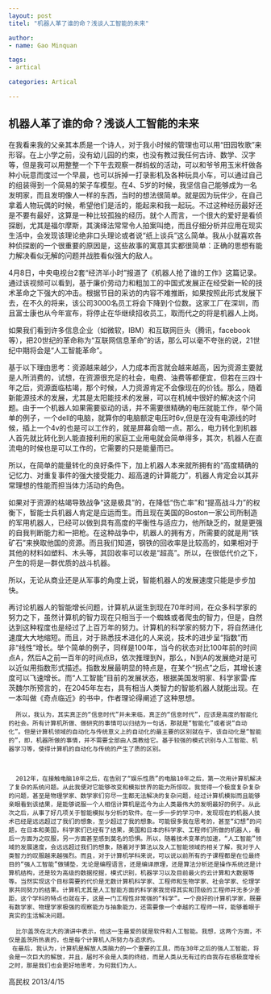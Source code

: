 ```yaml
---
layout: post
titel: "机器人革了谁的命？浅谈人工智能的未来"

author: 
- name: Gao Minquan

tags: 
- artical

categories: Artical

---
```


## 机器人革了谁的命？浅谈人工智能的未来
 在我看来我的父亲其本质是一个诗人，对于我小时候的管理也可以用“田园牧歌”来形容。在上小学之前，没有幼儿园的约束，也没有教过我任何古诗、数学、汉字等，但是我可以用整整一个下午去观察一群蚂蚁的活动，可以和爷爷用玉米杆做各种小玩意而度过一个早晨，也可以拆掉一打录影机及各种玩具小车，可以通过自己的组装得到一个简易的架子车模型。在4、5岁的时候，我坚信自己能够成为一名发明家，而且发明像人一样的东西，当时的想法很简单。就是因为玩伴少，在自己拿着人物玩偶的时候，希望他们是活的，能起来和我一起玩。不过这种经历最好还是不要有最好，这算是一种比较孤独的经历。就个人而言，一个很大的爱好是看侦探剧，尤其是福尔摩斯，其演绎法常常令人拍案叫绝，而且仔细分析并应用在现实生活中，会发现该理论绝非口头理论或者说“纸上谈兵”这么简单。我从小就喜欢各种侦探剧的一个很重要的原因是，这些故事的寓意其实都很简单：正确的思想有能力解决看似无解的问题并战胜看似强大的敌人。

4月8日，中央电视台2套“经济半小时”报道了《机器人抢了谁的工作》这篇记录。通过该视频可以看到，基于廉价劳动力和粗加工的中国式发展正在经受新一轮的技术革命之下强大的冲击。根据节目的采访的内容不难推断，如果按照此形式发展下去，在不久的将来，该公司3000名员工将会下降到个位数。这家工厂在深圳，而且富士康也从今年宣布，将停止在华继续招收员工，取而代之的将是机器人上岗。

如果我们看到许多信息企业（如微软，IBM）和互联网巨头（腾讯，facebook等），把20世纪的革命称为“互联网信息革命”的话，那么可以毫不夸张的说，21世纪中期将会是“人工智能革命”。

基于以下理由思考：资源越来越少，人力成本而言就会越来越高，因为资源主要就是人所消费的，试想，在资源很充足的社会，电费、油费等都便宜，但若在三四十年之后，资源面临枯竭，那个时候，人力资源肯定不会像现在的价钱。那么，随着新能源技术的发展，尤其是太阳能技术的发展，可以在机械中很好的解决这个问题。由于一个机器人如果需要驱动的话，并不需要很精确的电压就能工作，举个简单的例子，一个dell的电脑，就算你的电脑额定电压时6v,但是在没有电源线的时候，插上一个4v的也是可以工作的，就是屏幕会暗一点。那么，电力转化到机器人首先就比转化到人能直接利用的家庭工业用电就会简单得多，其次，机器人在直流电的时候也是可以工作的，它需要的只是能量而已。

所以，在简单的能量转化的良好条件下，加上机器人本来就所拥有的“高度精确的记忆力、对重复事件的强大接受能力、超高速的计算能力”，机器人肯定会以其非常理想的性能而担当体力活动的角色。

如果对于资源的枯竭导致战争“这是极具”的，在降低“伤亡率”和“提高战斗力”的权衡下，智能士兵机器人肯定是应运而生。而且现在美国的Boston一家公司所制造的军用机器人，已经可以做到具有高度的平衡性与适应力，他所缺乏的，就是更强的自我判断能力和一把枪。在这种战争中，机器人的拥有方，所需要的就是用“铁矿石”来换取他国的资源。而且我们知道，钢铁的回收率是比较高的，如果相对于其他的材料如塑料、木头等，其回收率可以收是“超高”。所以，在很低代价之下，产生的将是一群优质的战斗机器。

所以，无论从商业还是从军事的角度上说，智能机器人的发展速度只能是步步加快。

 

再讨论机器人的智能增长问题，计算机从诞生到现在70年时间，在众多科学家的努力之下，虽然计算机的智力现在只相当于一个蜘蛛或者爬虫的智力，但是，自然达到这种程度也是经过了上百万年的努力。计算机的科学家的努力下，将自然进化速度大大地缩短。而且，对于熟悉技术进化的人来说，技术的进步呈“指数”而非“线性”增长。举个简单的例子，同样是100年，当今的状态对比100年前的时间点A，然后A之前一百年的时间点B，依次推理到N，那么，N到A的发展绝对是可以近似用指数形式描述。指数发展最明显的特点是，在某个“拐点”之后，其增长速度可以飞速增长。而“人工智能”目前的发展状态，根据美国发明家、科学家雷·库茨魏尔所预言的，在2045年左右，具有相当人类智力的智能机器人就能出现。在一本叫做《奇点临近》的书中，作者理论得阐述了这种思想。

 

      所以，我认为，其实真正的“信息时代”并未来临，真正的“信息时代”，应该是高度的智能化的社会。所有计算机所做、做研究的事情可以归结为一句话，那就是“智能化”或者说“自动化”。但是计算机领域的自动化与传统意义上的自动化的最主要的区别就在于，该自动化是“智能的”，即，机器所做的事情，并不需要全部由人类教给它。基于较强的模式识别与人工智能、机器学习等，使得计算机的自动化与传统的产生了质的区别。

 

      2012年，在接触电脑10年之后，在告别了“娱乐性质”的电脑10年之后，第一次用计算机解决了复杂的系统问题。从此我便对它能够改变和模拟世界的能力所惊叹。我觉得一个极度复杂复杂的问题，甚至是物理学家、数学家们穷尽一生都无法解决的复杂问题，经过计算机模拟而且能够亲眼看到该结果，是能够说服一个人相信计算机是迄今为止人类最伟大的发明最好的例子。从此次之后，从事了好几项关于智能模拟与分析的软件。在一步一步的学习中，发现现在的机器人技术已经是远远超过了我们的想象，至少超过了我的想象。可能很多我在思考的，甚至“幻想”的问题，在日本和美国，科学家们已经有了结果，美国和日本的科学家、工程师们所做的机器人，看后一方面为之叹服，另一方面甚至感到莫名的恐惧。所以，随着技术变革的加速，“人工智能”领域的发展速度，会远远超过我们的想象，随着对于算法以及人工智能领域的相关了解，我对于人类智力的叹服越来越强烈。而且，对于计算机学科来说，可以说以前所有的子课程都是在位最终目的“强人工智能”做铺垫，无论是编程语言，还是编译原理，还是算法分析还是操作系统还是计算机结构，还是较为高级的数据挖掘，模式识别，机器学习以及目前最火的云计算和大数据等等。当然实现这个目标需要的代价是无数计算机科学家、工程师和生物学家、社会学家、伦理学家共同努力的结果。计算机尤其是人工智能方面的科学家我觉得其实和顶级的工程师并无多少差距，这个学科的特点也就在于，这是一门工程性非常强的“科学”。一个良好的计算机学家，既要有数学家、物理学家极强的观察能力与抽象能力，还需要像一个卓越的工程师一样，能够着眼于真实的生活解决问题。

      比尔盖茨在北大的演讲中表示，他这一生最爱的就是软件和人工智能。我想，这两个方面，不仅是盖茨所热衷的，也是每个计算机人所努力与追求的。
     在最后，我认为，计算机是解放人类脑力的一个重要的工具，而在30年之后的强人工智能，将会是一次巨大的解放，并且，届时不会是人类的终结，而是人类从无有过的自我存在感极度增长之时，那是我们也会更好地思考，为何我们为人。

 高民权 2013/4/15
